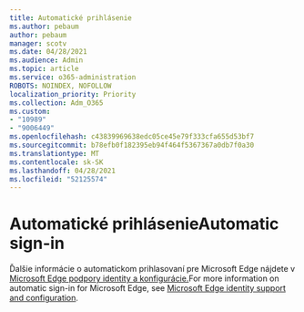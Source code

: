 ```yaml
---
title: Automatické prihlásenie
ms.author: pebaum
author: pebaum
manager: scotv
ms.date: 04/28/2021
ms.audience: Admin
ms.topic: article
ms.service: o365-administration
ROBOTS: NOINDEX, NOFOLLOW
localization_priority: Priority
ms.collection: Adm_O365
ms.custom:
- "10989"
- "9006449"
ms.openlocfilehash: c43839969638edc05ce45e79f333cfa655d53bf7
ms.sourcegitcommit: b78efb0f182395eb94f464f5367367a0db7f0a30
ms.translationtype: MT
ms.contentlocale: sk-SK
ms.lasthandoff: 04/28/2021
ms.locfileid: "52125574"
---
```

# <a name="automatic-sign-in"></a><span data-ttu-id="5fe57-102">Automatické prihlásenie</span><span class="sxs-lookup"><span data-stu-id="5fe57-102">Automatic sign-in</span></span>

<span data-ttu-id="5fe57-103">Ďalšie informácie o automatickom prihlasovaní pre Microsoft Edge nájdete v [Microsoft Edge podpory identity a konfigurácie.](https://docs.microsoft.com/deployedge/microsoft-edge-security-identity#automatic-sign-in)</span><span class="sxs-lookup"><span data-stu-id="5fe57-103">For more information on automatic sign-in for Microsoft Edge, see [Microsoft Edge identity support and configuration](https://docs.microsoft.com/deployedge/microsoft-edge-security-identity#automatic-sign-in).</span></span> 